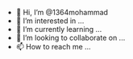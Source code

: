 - 👋 Hi, I’m @1364mohammad
- 👀 I’m interested in ...
- 🌱 I’m currently learning ...
- 💞️ I’m looking to collaborate on ...
- 📫 How to reach me ...

<!---
1364mohammad/1364mohammad is a ✨ special ✨ repository because its `README.md` (this file) appears on your GitHub profile.
You can click the Preview link to take a look at your changes.
--->
